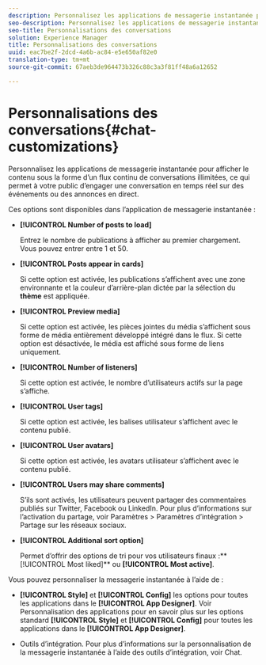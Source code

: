 ```yaml
---
description: Personnalisez les applications de messagerie instantanée pour afficher le contenu sous la forme d’un flux continu de conversations illimitées, ce qui permet à votre public d’engager une conversation en temps réel sur des événements ou des annonces en direct.
seo-description: Personnalisez les applications de messagerie instantanée pour afficher le contenu sous la forme d’un flux continu de conversations illimitées, ce qui permet à votre public d’engager une conversation en temps réel sur des événements ou des annonces en direct.
seo-title: Personnalisations des conversations
solution: Experience Manager
title: Personnalisations des conversations
uuid: eac7be2f-2dcd-4a6b-ac84-e5e650af82e0
translation-type: tm+mt
source-git-commit: 67aeb3de964473b326c88c3a3f81ff48a6a12652

---
```



# Personnalisations des conversations{#chat-customizations}

Personnalisez les applications de messagerie instantanée pour afficher le contenu sous la forme d’un flux continu de conversations illimitées, ce qui permet à votre public d’engager une conversation en temps réel sur des événements ou des annonces en direct.



Ces options sont disponibles dans l’application de messagerie instantanée :

* **[!UICONTROL Number of posts to load]**

   Entrez le nombre de publications à afficher au premier chargement. Vous pouvez entrer entre 1 et 50.

* **[!UICONTROL Posts appear in cards]**

   Si cette option est activée, les publications s’affichent avec une zone environnante et la couleur d’arrière-plan dictée par la sélection du **thème** est appliquée.

* **[!UICONTROL Preview media]**

   Si cette option est activée, les pièces jointes du média s’affichent sous forme de média entièrement développé intégré dans le flux. Si cette option est désactivée, le média est affiché sous forme de liens uniquement.

* **[!UICONTROL Number of listeners]**

   Si cette option est activée, le nombre d’utilisateurs actifs sur la page s’affiche.

* **[!UICONTROL User tags]**

   Si cette option est activée, les balises utilisateur s’affichent avec le contenu publié.

* **[!UICONTROL User avatars]**

   Si cette option est activée, les avatars utilisateur s’affichent avec le contenu publié.

* **[!UICONTROL Users may share comments]**

   S’ils sont activés, les utilisateurs peuvent partager des commentaires publiés sur Twitter, Facebook ou LinkedIn. Pour plus d’informations sur l’activation du partage, voir Paramètres &gt; Paramètres d’intégration &gt; Partage sur les réseaux sociaux.

* **[!UICONTROL Additional sort option]**

   Permet d’offrir des options de tri pour vos utilisateurs finaux :** [!UICONTROL Most liked]** ou **[!UICONTROL Most active]**.

Vous pouvez personnaliser la messagerie instantanée à l’aide de :

* **[!UICONTROL Style]** et **[!UICONTROL Config]** les options pour toutes les applications dans le **[!UICONTROL App Designer]**. Voir Personnalisation des applications pour en savoir plus sur les options standard **[!UICONTROL Style]** et **[!UICONTROL Config]** pour toutes les applications dans le **[!UICONTROL App Designer]**.

* Outils d’intégration. Pour plus d’informations sur la personnalisation de la messagerie instantanée à l’aide des outils d’intégration, voir Chat.

